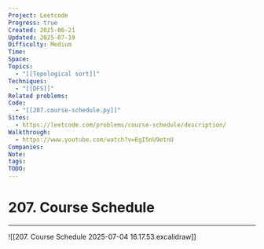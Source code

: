 ```yaml
---
Project: Leetcode
Progress: true
Created: 2025-06-21
Updated: 2025-07-19
Difficulty: Medium
Time: 
Space: 
Topics:
  - "[[Topological sort]]"
Techniques:
  - "[[DFS]]"
Related problems: 
Code:
  - "[[207.course-schedule.py]]"
Sites:
  - https://leetcode.com/problems/course-schedule/description/
Walkthrough:
  - https://www.youtube.com/watch?v=EgI5nU9etnU
Companies: 
Note: 
tags: 
TODO: 
---
```

# 207. Course Schedule
---
![[207. Course Schedule 2025-07-04 16.17.53.excalidraw]]